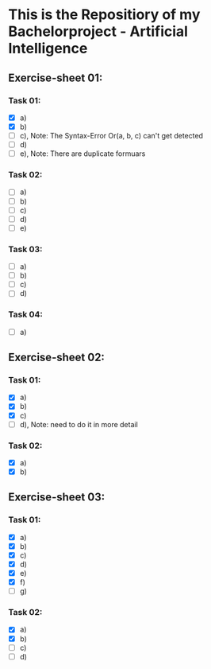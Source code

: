 # This is the Repositiory of my Bachelorproject - Artificial Intelligence  

## Exercise-sheet 01:  
### Task 01:  

 - [x] a)
 - [x] b)
 - [ ] c), Note: The Syntax-Error Or(a, b, c) can't get detected
 - [ ] d)
 - [ ] e), Note: There are duplicate formuars

### Task 02:  
 - [ ] a)
 - [ ] b)
 - [ ] c)
 - [ ] d)
 - [ ] e)
### Task 03:  
 - [ ] a)
 - [ ] b)
 - [ ] c)
 - [ ] d)
### Task 04:  
 - [ ] a)

## Exercise-sheet 02:  
### Task 01:  
 - [x] a)
 - [x] b)
 - [x] c)
 - [ ] d), Note: need to do it in more detail

### Task 02:  
 - [x] a)
 - [x] b)

## Exercise-sheet 03:  
### Task 01:  
 - [x] a)
 - [x] b)
 - [x] c)
 - [x] d)
 - [x] e)
 - [x] f)
 - [ ] g)

### Task 02:  
 - [x] a)
 - [x] b)
 - [ ] c)
 - [ ] d)
